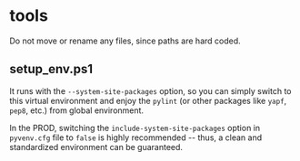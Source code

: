 # tools

Do not move or rename any files, since paths are hard coded.

## setup_env.ps1

It runs with the `--system-site-packages` option, so you can simply switch to this virtual environment and enjoy the `pylint` (or other packages like `yapf`, `pep8`, etc.) from global environment.

In the PROD, switching the `include-system-site-packages` option in `pyvenv.cfg` file to `false` is highly recommended -- thus, a clean and standardized environment can be guaranteed.
